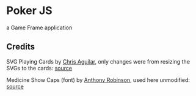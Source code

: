 # Poker JS
a Game Frame application

## Credits

SVG Playing Cards by [Chris Aguilar](http://www.conjurenation.com/), only changes were from resizing the SVGs to the cards:  [source](https://code.google.com/p/vectorized-playing-cards/)

Medicine Show Caps (font) by [Anthony Robinson](http://www.dafont.com/medicine-show-caps.font), used here unmodified:  [source](http://www.dafont.com/medicine-show-caps.font)
